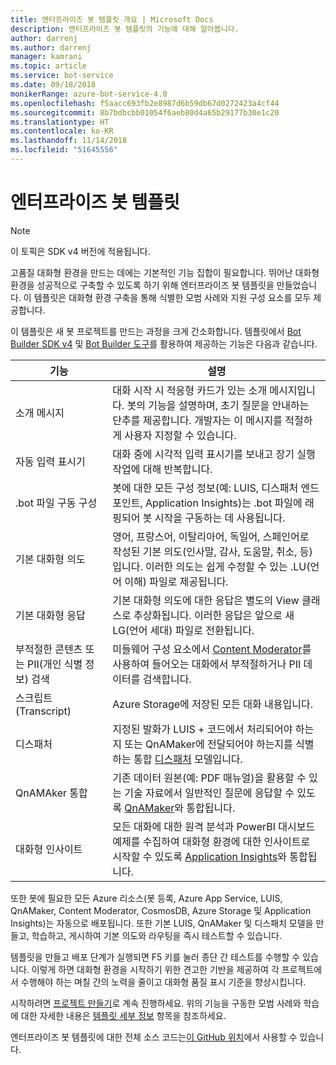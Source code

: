 ```yaml
---
title: 엔터프라이즈 봇 템플릿 개요 | Microsoft Docs
description: 엔터프라이즈 봇 템플릿의 기능에 대해 알아봅니다.
author: darrenj
ms.author: darrenj
manager: kamrani
ms.topic: article
ms.service: bot-service
ms.date: 09/18/2018
monikerRange: azure-bot-service-4.0
ms.openlocfilehash: f5aacc693fb2e8987d6b59db67d0272423a4cf44
ms.sourcegitcommit: 8b7bdbcbb01054f6aeb80d4a65b29177b30e1c20
ms.translationtype: HT
ms.contentlocale: ko-KR
ms.lasthandoff: 11/14/2018
ms.locfileid: "51645556"
---
```

# <a name="enterprise-bot-template"></a>엔터프라이즈 봇 템플릿 

> [!NOTE]
> 이 토픽은 SDK v4 버전에 적용됩니다. 

고품질 대화형 환경을 만드는 데에는 기본적인 기능 집합이 필요합니다. 뛰어난 대화형 환경을 성공적으로 구축할 수 있도록 하기 위해 엔터프라이즈 봇 템플릿을 만들었습니다. 이 템플릿은 대화형 환경 구축을 통해 식별한 모범 사례와 지원 구성 요소를 모두 제공합니다. 

이 템플릿은 새 봇 프로젝트를 만드는 과정을 크게 간소화합니다. 템플릿에서 [Bot Builder SDK v4](https://github.com/Microsoft/botbuilder) 및 [Bot Builder 도구](https://github.com/Microsoft/botbuilder-tools)를 활용하여 제공하는 기능은 다음과 같습니다.

기능 | 설명 |
------------ | -------------
소개 메시지 | 대화 시작 시 적응형 카드가 있는 소개 메시지입니다. 봇의 기능을 설명하며, 초기 질문을 안내하는 단추를 제공합니다. 개발자는 이 메시지를 적절하게 사용자 지정할 수 있습니다.
자동 입력 표시기  | 대화 중에 시각적 입력 표시기를 보내고 장기 실행 작업에 대해 반복합니다.
.bot 파일 구동 구성 | 봇에 대한 모든 구성 정보(예: LUIS, 디스패처 엔드포인트, Application Insights)는 .bot 파일에 래핑되어 봇 시작을 구동하는 데 사용됩니다.
기본 대화형 의도  | 영어, 프랑스어, 이탈리아어, 독일어, 스페인어로 작성된 기본 의도(인사말, 감사, 도움말, 취소, 등)입니다. 이러한 의도는 쉽게 수정할 수 있는 .LU(언어 이해) 파일로 제공됩니다.
기본 대화형 응답  | 기본 대화형 의도에 대한 응답은 별도의 View 클래스로 추상화됩니다. 이러한 응답은 앞으로 새 LG(언어 세대) 파일로 전환됩니다.
부적절한 콘텐츠 또는 PII(개인 식별 정보) 검색  |미들웨어 구성 요소에서 [Content Moderator](https://azure.microsoft.com/en-us/services/cognitive-services/content-moderator/)를 사용하여 들어오는 대화에서 부적절하거나 PII 데이터를 검색합니다.
스크립트(Transcript)  | Azure Storage에 저장된 모든 대화 내용입니다.
디스패처 | 지정된 발화가 LUIS + 코드에서 처리되어야 하는지 또는 QnAMaker에 전달되어야 하는지를 식별하는 통합 [디스패처](https://docs.microsoft.com/en-us/azure/bot-service/bot-builder-tutorial-dispatch?view=azure-bot-service-4.0&tabs=csaddref%2Ccsbotconfig) 모델입니다.
QnAMAker 통합  | 기존 데이터 원본(예: PDF 매뉴얼)을 활용할 수 있는 기술 자료에서 일반적인 질문에 응답할 수 있도록 [QnAMaker](https://www.qnamaker.ai)와 통합됩니다.
대화형 인사이트  | 모든 대화에 대한 원격 분석과 PowerBI 대시보드 예제를 수집하여 대화형 환경에 대한 인사이트로 시작할 수 있도록 [Application Insights](https://azure.microsoft.com/en-gb/services/application-insights/)와 통합됩니다.

또한 봇에 필요한 모든 Azure 리소스(봇 등록, Azure App Service, LUIS, QnAMaker, Content Moderator, CosmosDB, Azure Storage 및 Application Insights)는 자동으로 배포됩니다. 또한 기본 LUIS, QnAMaker 및 디스패치 모델을 만들고, 학습하고, 게시하여 기본 의도와 라우팅을 즉시 테스트할 수 있습니다.

템플릿을 만들고 배포 단계가 실행되면 F5 키를 눌러 종단 간 테스트를 수행할 수 있습니다. 이렇게 하면 대화형 환경을 시작하기 위한 견고한 기반을 제공하여 각 프로젝트에서 수행해야 하는 며칠 간의 노력을 줄이고 대화형 품질 표시 기준을 향상시킵니다.

시작하려면 [프로젝트 만들기](bot-builder-enterprise-template-create-project.md)로 계속 진행하세요. 위의 기능을 구동한 모범 사례와 학습에 대한 자세한 내용은 [템플릿 세부 정보](bot-builder-enterprise-template-overview-detail.md) 항목을 참조하세요. 

엔터프라이즈 봇 템플릿에 대한 전체 소스 코드는[이 GitHub 위치](https://github.com/Microsoft/AI/tree/master/templates/Enterprise-Template)에서 사용할 수 있습니다.
